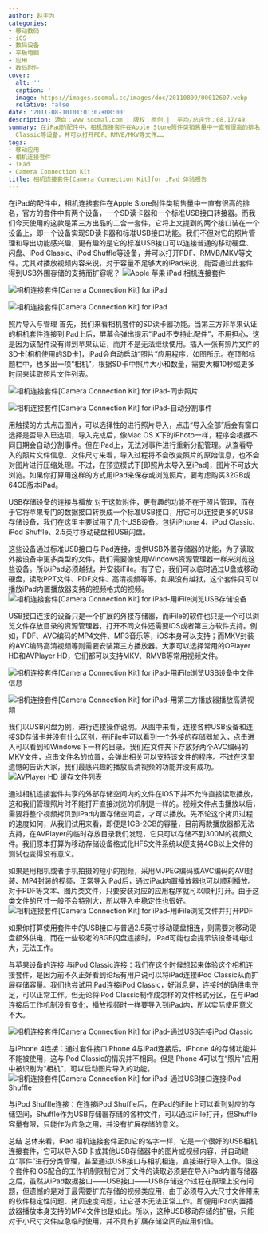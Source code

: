 ```yaml
---
author: 赵宇为
categories:
- 移动数码
- iOS
- 数码设备
- 平板电脑
- 应用
- 数码附件
cover:
  alt: ''
  caption: ''
  image: https://images.soomal.cc/images/doc/20110809/00012607.webp
  relative: false
date: '2011-08-10T01:01:07+08:00'
description: 源自：www.soomal.com | 版权：原创 |  平均/总评分：08.17/49
summary: 在iPad的配件中，相机连接套件在Apple Store附件类销售量中一直有很高的排名。它通过iPad数据口转接出两个接口，一个是SD读卡器而另一个是标准USB接口。除了导入SD卡中图片功能外，更有趣的是它的标准USB接口可以连接普通的移动硬盘、闪盘、iPod
  Classic等设备，并可以打开PDF、RMVB/MKV等文件……
tags:
- 移动应用
- 相机连接套件
- iPad
- Camera Connection Kit
title: 相机连接套件[Camera Connection Kit]for iPad 体验报告
---
```


在iPad的配件中，相机连接套件在Apple Store附件类销售量中一直有很高的排名，官方的套件中有两个设备，一个SD读卡器和一个标准USB接口转接器。而我们今天使用的这款是第三方出品的二合一套件，它将上文提到的两个接口装在一个设备上，即一个设备实现SD读卡器和标准USB接口功能。我们不但对它的照片管理和导出功能感兴趣，更有趣的是它的标准USB接口可以连接普通的移动硬盘、闪盘、iPod Classic、iPod Shuffle等设备，并可以打开PDF、RMVB/MKV等文件。尤其对播放视频内容来说，对于容量不足够大的iPad来说，能否通过此套件得到USB外围存储的支持而扩容呢？
![Apple 苹果 iPad 相机连接套件](https://images.soomal.cc/images/doc/20110809/00012618.webp)




![相机连接套件[Camera Connection Kit] for iPad](https://images.soomal.cc/images/doc/20110809/00012606.webp)




![相机连接套件[Camera Connection Kit] for iPad](https://images.soomal.cc/images/doc/20110809/00012607.webp)




照片导入与管理
首先，我们来看相机套件的SD读卡器功能。当第三方非苹果认证的相机套件连接到iPad上后，屏幕会弹出提示“iPad不支持此配件”，不用担心，这是因为该配件没有得到苹果认证，而并不是无法继续使用。插入一张有照片文件的SD卡[相机使用的SD卡]，iPad会自动启动“照片”应用程序，如图所示。在顶部标题栏中，也多出一项“相机”，根据SD卡中照片大小和数量，需要大概10秒或更多时间来读取照片文件列表。

![相机连接套件[Camera Connection Kit] for iPad-同步照片](https://images.soomal.cc/images/doc/20110809/00012610.webp)




![相机连接套件[Camera Connection Kit] for iPad-自动分割事件](https://images.soomal.cc/images/doc/20110809/00012611.webp)




用触摸的方式点击图片，可以选择性的进行照片导入，点击“导入全部”后会有窗口选择是否导入已选项，导入完成后，像Mac OS X下的iPhoto一样，程序会根据不同日期会自动分割事件。但在iPad上，无法对事件进行重新分配管理。从查看导入的照片文件信息、文件尺寸来看，导入过程将不会改变照片的原始信息，也不会对图片进行压缩处理。不过，在预览模式下[即照片未导入至iPad]，图片不可放大浏览。如果你打算用这样的方式用iPad来保存或浏览照片，要考虑购买32GB或64GB版本iPad。

USB存储设备的连接与播放
对于这款附件，更有趣的功能不在于照片管理，而在于它将苹果专门的数据接口转换成一个标准USB接口，用它可以连接更多的USB存储设备，我们在这里主要试用了几个USB设备。包括iPhone 4、iPod Classic、iPod Shuffle、2.5英寸移动硬盘和USB闪盘。


这些设备通过标准USB接口与iPad连接，提供USB外置存储器的功能，为了读取外接设备中更多类型的文件，我们需要像使用Windows资源管理器一样来浏览这些设备。所以iPad必须越狱，并安装iFile。有了它，我们可以临时通过U盘或移动硬盘，读取PPT文件、PDF文件、高清视频等等。如果没有越狱，这个套件只可以播放iPad内置播放器支持的视频格式的视频。
![相机连接套件[Camera Connection Kit] for iPad-用iFile浏览USB存储设备](https://images.soomal.cc/images/doc/20110809/00012612.webp)




USB接口连接的设备只是一个扩展的外接存储器，而iFile的软件也只是一个可以浏览文件存放目录的资源管理器，打开不同文件还需要iOS或者第三方软件支持。例如，PDF、AVC编码的MP4文件、MP3音乐等，iOS本身可以支持；而MKV封装的AVC编码高清视频等则需要安装第三方播放器。大家可以选择常用的OPlayer HD和AVPlayer HD，它们都可以支持MKV、RMVB等常用视频文件。


![相机连接套件[Camera Connection Kit] for iPad-用iFile浏览USB设备中文件信息](https://images.soomal.cc/images/doc/20110809/00012613.webp)




![相机连接套件[Camera Connection Kit] for iPad-用第三方播放器播放高清视频](https://images.soomal.cc/images/doc/20110809/00012615.webp)




我们以USB闪盘为例，进行连接操作说明。从图中来看，连接各种USB设备和连接SD存储卡并没有什么区别，在iFile中可以看到一个外接的存储器加入，点击进入可以看到和Windows下一样的目录。我们在文件夹下存放好两个AVC编码的MKV文件，点击文件名的位置，会弹出相关可以支持该文件的程序。不过在这里遗憾的告诉大家，我们最感兴趣的播放高清视频的功能并没有成功。
![AVPlayer HD 缓存文件列表](https://images.soomal.cc/images/doc/20110809/00012616.webp)




通过相机连接套件共享的外部存储空间内的文件在iOS下并不允许直接读取播放，这和我们管理照片时不能打开直接浏览的机制是一样的。视频文件点击播放以后，需要将整个视频拷贝到iPad内置存储空间后，才可以播放。先不论这个拷贝过程的速度如何，从我们试用来看，即便是1GB-2GB的容量，目前两款播放器都无法支持，在AVPlayer的临时存放目录我们发现，它只可以存储不到300M的视频文件。我们原本打算为移动存储设备格式化HFS文件系统以便支持4GB以上文件的测试也变得没有意义。

如果是用相机或者手机拍摄的短小的视频，采用MJPEG编码或AVC编码的AVI封装、MP4封装的视频，正常导入iPad后，通过iPad内置播放器也可以顺利播放。对于PDF等文本、图片类文件，只要安装对应的应用程序就可以顺利打开。由于这类文件的尺寸一般不会特别大，所以导入中稳定性也很好。
![相机连接套件[Camera Connection Kit] for iPad-用iFile浏览文件并打开PDF](https://images.soomal.cc/images/doc/20110809/00012614.webp)




如果你打算使用套件中的USB接口与普通2.5英寸移动硬盘相连，则需要对移动硬盘额外供电，而在一些较老的8GB闪盘连接时，iPad可能也会提示该设备耗电过大，无法工作。

与苹果设备的连接
与iPod Classic连接：我们在这个时候想起来体验这个相机连接套件，是因为前不久正好看到论坛有用户说可以将iPad连接iPod Classic从而扩展存储容量。我们也尝试用iPad连接iPod Classic，好消息是，连接时的确供电充足，可以正常工作。但无论将iPod Classic制作成怎样的文件格式分区，在与iPad连接后工作机制没有变化，播放视频时一样要导入到iPad内，所以实际使用意义不大。

![相机连接套件[Camera Connection Kit] for iPad-通过USB连接iPod Classic](https://images.soomal.cc/images/doc/20110810/00012619.webp)




与iPhone 4连接：通过套件接口iPhone 4与iPad连接后，iPhone 4的存储功能并不能被使用，这与iPod Classic的情况并不相同。但是iPhone 4可以在“照片”应用中被识别为“相机”，可以启动图片导入的功能。
![相机连接套件[Camera Connection Kit] for iPad-通过USB接口连接iPod Shuffle](https://images.soomal.cc/images/doc/20110809/00012617.webp)




与iPod Shuffle连接：在连接iPod Shuffle后，在iPad的iFile上可以看到对应的存储空间，Shuffle作为USB存储器存储的各种文件，可以通过iFile打开，但Shuffle容量有限，只能作为应急之用，并没有扩展存储的意义。

总结
总体来看，iPad 相机连接套件正如它的名字一样，它是一个很好的USB相机连接套件，它可以导入SD卡或其他USB存储器中的图片或视频内容，并自动建立“事件”进行分类管理，甚至通过USB接口与相机相连，直接进行导入工作。但这个套件和iOS配合的工作机制限制它对于文件的读取必须是在导入iPad内置存储器之后，虽然从iPad数据接口――USB接口――USB存储这个过程在原理上没有问题，但遗憾的是对于最需要扩充存储的视频类应用，由于必须导入大尺寸文件带来的软件稳定性问题、拷贝速度问题，让它基本无法正常工作。即便用iPad内置播放器播放本身支持的MP4文件也是如此。所以，这种USB移动存储的扩展，只能对于小尺寸文件应急临时使用，并不具有扩展存储空间的应用价值。